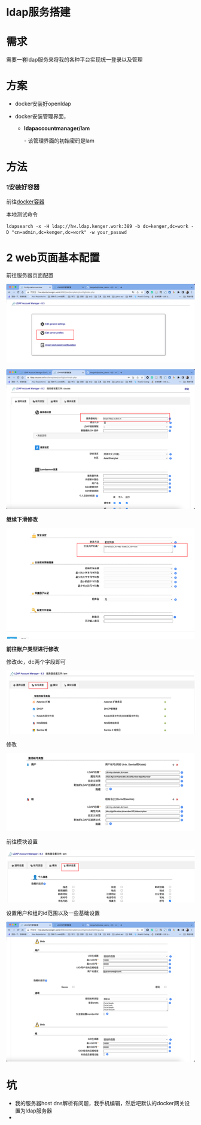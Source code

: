 # ldap服务搭建


# 需求

需要一套ldap服务来将我的各种平台实现统一登录以及管理



# 方案

- docker安装好openldap

- docker安装管理界面，

  - **ldapaccountmanager/lam**

    \- 该管理界面的初始密码是lam



# 方法

### 1安装好容器

前往[docker容器](https://github.com/kengerlwl/docker_demo)





本地测试命令

```
ldapsearch -x -H ldap://hw.ldap.kenger.work:389 -b dc=kenger,dc=work -D "cn=admin,dc=kenger,dc=work" -w your_passwd
```







# 2 web页面基本配置



前往服务器页面配置

![refs/heads/master/image-20230626233101033](https://raw.githubusercontent.com/kengerlwl/kengerlwl.github.io/refs/heads/master/image/50413a0d020bf2ec31e1ff8e5c463589/59bd63e7605b973abe66b1209401a73b.png)





![refs/heads/master/image-20230626233035756](https://raw.githubusercontent.com/kengerlwl/kengerlwl.github.io/refs/heads/master/image/50413a0d020bf2ec31e1ff8e5c463589/680fc6ee17c166b4ae3cc1a6e7e0b95c.png)

**继续下滑修改**

![refs/heads/master/image-20230626233156075](https://raw.githubusercontent.com/kengerlwl/kengerlwl.github.io/refs/heads/master/image/50413a0d020bf2ec31e1ff8e5c463589/cce3cbf73acd1999e7e683af1c832d17.png)



**前往账户类型进行修改**

修改dc，dc两个字段即可

![refs/heads/master/image-20230626233247131](https://raw.githubusercontent.com/kengerlwl/kengerlwl.github.io/refs/heads/master/image/50413a0d020bf2ec31e1ff8e5c463589/da9873c4ec0a5deadba86089ddfd7bfb.png)



修改

![refs/heads/master/image-20230626233303282](https://raw.githubusercontent.com/kengerlwl/kengerlwl.github.io/refs/heads/master/image/50413a0d020bf2ec31e1ff8e5c463589/49bd92d30799062fa3aa8be295ce8a51.png)



前往模块设置

![refs/heads/master/image-20230626233330414](https://raw.githubusercontent.com/kengerlwl/kengerlwl.github.io/refs/heads/master/image/50413a0d020bf2ec31e1ff8e5c463589/ed21d419b0228617b3db884c98460e22.png)

设置用户和组的id范围以及一些基础设置

![refs/heads/master/image-20230626233411088](https://raw.githubusercontent.com/kengerlwl/kengerlwl.github.io/refs/heads/master/image/50413a0d020bf2ec31e1ff8e5c463589/3ea199e8b6d6eb53cbe44ed360cf086e.png)









# 坑

- 我的服务器host dns解析有问题，我手机编辑，然后吧默认的docker网关设置为ldap服务器
- 


